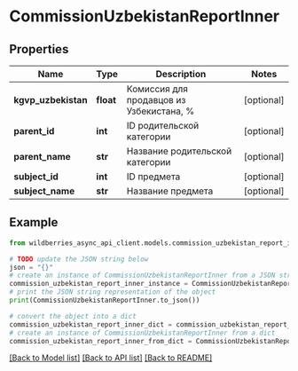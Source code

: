 # CommissionUzbekistanReportInner


## Properties

Name | Type | Description | Notes
------------ | ------------- | ------------- | -------------
**kgvp_uzbekistan** | **float** | Комиссия для продавцов из Узбекистана, % | [optional] 
**parent_id** | **int** | ID родительской категории | [optional] 
**parent_name** | **str** | Название родительской категории | [optional] 
**subject_id** | **int** | ID предмета | [optional] 
**subject_name** | **str** | Название предмета | [optional] 

## Example

```python
from wildberries_async_api_client.models.commission_uzbekistan_report_inner import CommissionUzbekistanReportInner

# TODO update the JSON string below
json = "{}"
# create an instance of CommissionUzbekistanReportInner from a JSON string
commission_uzbekistan_report_inner_instance = CommissionUzbekistanReportInner.from_json(json)
# print the JSON string representation of the object
print(CommissionUzbekistanReportInner.to_json())

# convert the object into a dict
commission_uzbekistan_report_inner_dict = commission_uzbekistan_report_inner_instance.to_dict()
# create an instance of CommissionUzbekistanReportInner from a dict
commission_uzbekistan_report_inner_from_dict = CommissionUzbekistanReportInner.from_dict(commission_uzbekistan_report_inner_dict)
```
[[Back to Model list]](../README.md#documentation-for-models) [[Back to API list]](../README.md#documentation-for-api-endpoints) [[Back to README]](../README.md)


